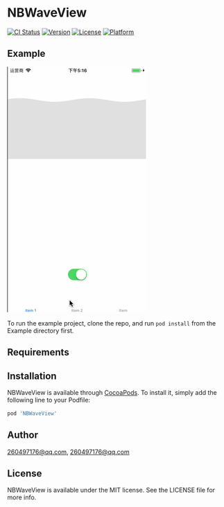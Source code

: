 # NBWaveView

[![CI Status](http://img.shields.io/travis/260497176@qq.com/NBWaveView.svg?style=flat)](https://travis-ci.org/260497176@qq.com/NBWaveView)
[![Version](https://img.shields.io/cocoapods/v/NBWaveView.svg?style=flat)](http://cocoapods.org/pods/NBWaveView)
[![License](https://img.shields.io/cocoapods/l/NBWaveView.svg?style=flat)](http://cocoapods.org/pods/NBWaveView)
[![Platform](https://img.shields.io/cocoapods/p/NBWaveView.svg?style=flat)](http://cocoapods.org/pods/NBWaveView)

## Example
![image](https://github.com/shiyingfeng/NBWaveView/raw/master/Gif/1.gif)

To run the example project, clone the repo, and run `pod install` from the Example directory first.

## Requirements

## Installation

NBWaveView is available through [CocoaPods](http://cocoapods.org). To install
it, simply add the following line to your Podfile:

```ruby
pod 'NBWaveView'
```

## Author

260497176@qq.com, 260497176@qq.com

## License

NBWaveView is available under the MIT license. See the LICENSE file for more info.
